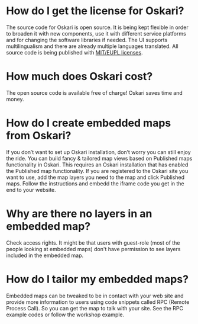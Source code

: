 # How do I get the license for Oskari?

The source code for Oskari is open source. It is being kept flexible in order to broaden it with new components, use it with different service platforms and for changing the software libraries if needed. The UI supports multilingualism and there are already multiple languages translated. All source code is being published with [MIT/EUPL licenses](https://github.com/oskariorg/oskari-docs/blob/master/documents/LICENSE-MIT.txt).

# How much does Oskari cost?

The open source code is available free of charge! Oskari saves time and money.

# How do I create embedded maps from Oskari?

If you don’t want to set up Oskari installation, don’t worry you can still enjoy the ride. You can build fancy & tailored map views based on Published maps functionality in Oskari. This requires an Oskari installation that has enabled the Published map functionality. If you are registered to the Oskari site you want to use, add the map layers you need to the map and click Published maps. Follow the instructions and embedd the iframe code you get in the end to your website.

# Why are there no layers in an embedded map?

Check access rights. It might be that users with guest-role (most of the people looking at embedded maps) don't have permission to see layers included in the embedded map.

# How do I tailor my embedded maps?

Embedded maps can be tweaked to be in contact with your web site and provide more information to users using code snippets called RPC (Remote Process Call). So you can get the map to talk with your site. See the RPC example codes or follow the workshop example.
